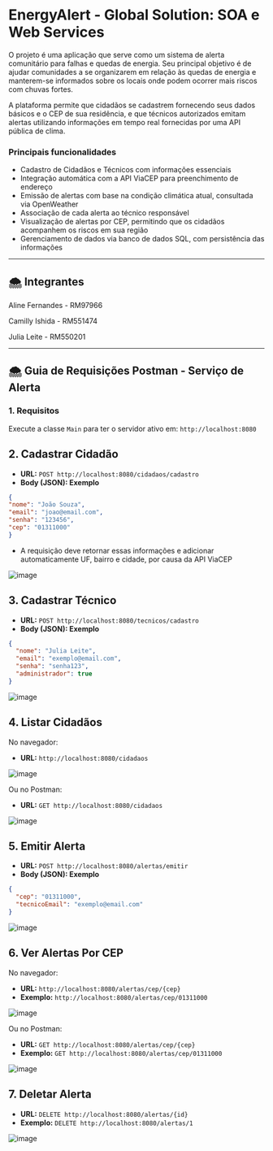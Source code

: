 # EnergyAlert - Global Solution: SOA e Web Services

O projeto é uma aplicação que serve como um sistema de alerta comunitário para falhas e quedas de energia. Seu principal objetivo é de ajudar comunidades a se organizarem em relação às quedas de energia e manterem-se informados sobre os locais onde podem ocorrer mais riscos com chuvas fortes.

A plataforma permite que cidadãos se cadastrem fornecendo seus dados básicos e o CEP de sua residência, e que técnicos autorizados emitam alertas utilizando informações em tempo real fornecidas por uma API pública de clima.

### Principais funcionalidades

- Cadastro de Cidadãos e Técnicos com informações essenciais
- Integração automática com a API ViaCEP para preenchimento de endereço
- Emissão de alertas com base na condição climática atual, consultada via OpenWeather
- Associação de cada alerta ao técnico responsável
- Visualização de alertas por CEP, permitindo que os cidadãos acompanhem os riscos em sua região
- Gerenciamento de dados via banco de dados SQL, com persistência das informações

---

## 🌨️ Integrantes

Aline Fernandes - RM97966

Camilly Ishida - RM551474

Julia Leite - RM550201

---

## 🌨️ Guia de Requisições Postman - Serviço de Alerta

### 1. Requisitos

Execute a classe `Main` para ter o servidor ativo em: `http://localhost:8080`

## 2. Cadastrar Cidadão

- **URL:** `POST http://localhost:8080/cidadaos/cadastro`
- **Body (JSON): Exemplo**
```json
{
"nome": "João Souza",
"email": "joao@email.com",
"senha": "123456",
"cep": "01311000"
}
```
- A requisição deve retornar essas informações e adicionar automaticamente UF, bairro e cidade, por causa da API ViaCEP

![image](https://github.com/user-attachments/assets/3a25bf5f-4744-4da6-897e-cc0bb5576a4f)


## 3. Cadastrar Técnico

- **URL:** `POST http://localhost:8080/tecnicos/cadastro`
- **Body (JSON): Exemplo**
```json
{
  "nome": "Julia Leite",
  "email": "exemplo@email.com",
  "senha": "senha123",
  "administrador": true
}
```

![image](https://github.com/user-attachments/assets/8fed29ed-ce84-4e8a-bb81-7ef6cc8f0fc7)


## 4. Listar Cidadãos

No navegador:
- **URL:** `http://localhost:8080/cidadaos`

![image](https://github.com/user-attachments/assets/cabe5d5a-6e31-4927-905a-fa667775115f)

Ou no Postman:
- **URL:** `GET http://localhost:8080/cidadaos`

![image](https://github.com/user-attachments/assets/3d47f0c0-ae37-47da-951b-3151bda38918)


## 5. Emitir Alerta

- **URL:** `POST http://localhost:8080/alertas/emitir`
- **Body (JSON): Exemplo**
```json
{
  "cep": "01311000",
  "tecnicoEmail": "exemplo@email.com"
}
```

![image](https://github.com/user-attachments/assets/4a93c2bf-1b5d-4dbb-ab48-00b9c6fa1398)


## 6. Ver Alertas Por CEP

No navegador:
- **URL:** `http://localhost:8080/alertas/cep/{cep}`
- **Exemplo:** `http://localhost:8080/alertas/cep/01311000`

![image](https://github.com/user-attachments/assets/0773ab83-3f9b-4105-964c-b2747f11a0a2)

Ou no Postman:
- **URL:** `GET http://localhost:8080/alertas/cep/{cep}`
- **Exemplo:** `GET http://localhost:8080/alertas/cep/01311000`

![image](https://github.com/user-attachments/assets/297bdddd-0f83-4cae-9753-9797914c9457)



## 7. Deletar Alerta

- **URL:** `DELETE http://localhost:8080/alertas/{id}`
- **Exemplo:** `DELETE http://localhost:8080/alertas/1`

![image](https://github.com/user-attachments/assets/b7e4df36-a5f0-4ce6-8989-5fe3da4cf7fd)
